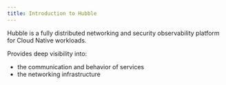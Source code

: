 ```yaml
---
title: Introduction to Hubble
---
```


Hubble is a fully distributed networking and security observability platform for Cloud Native workloads.

Provides deep visibility into:
- the communication and behavior of services
- the networking infrastructure